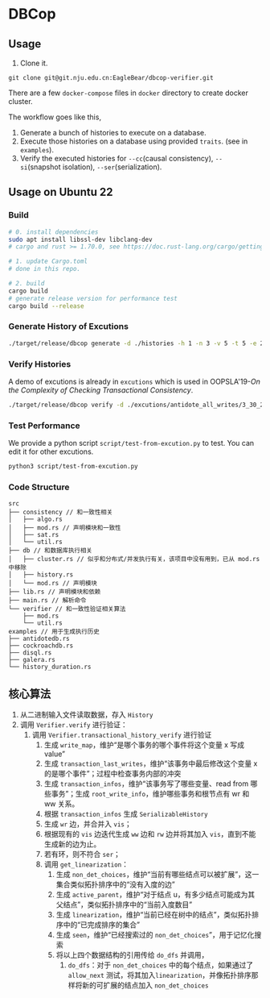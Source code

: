 # DBCop

## Usage

1. Clone it.

```
git clone git@git.nju.edu.cn:EagleBear/dbcop-verifier.git
```

<!--
2. Compile and install using `cargo` and run. Make sure `~/.cargo/bin` is in your system path.

```
cd dbcop
dbcop install --path .
dbcop --help
```
-->

There are a few `docker-compose` files in `docker` directory to create docker cluster.

The workflow goes like this,

1. Generate a bunch of histories to execute on a database.
2. Execute those histories on a database using provided `traits`. (see in `examples`).
3. Verify the executed histories for `--cc`(causal consistency), `--si`(snapshot isolation), `--ser`(serialization).

## Usage on Ubuntu 22

### Build

```sh
# 0. install dependencies
sudo apt install libssl-dev libclang-dev
# cargo and rust >= 1.70.0, see https://doc.rust-lang.org/cargo/getting-started/installation.html

# 1. update Cargo.toml
# done in this repo.

# 2. build
cargo build
# generate release version for performance test
cargo build --release
```

### Generate History of Excutions

```sh
./target/release/dbcop generate -d ./histories -h 1 -n 3 -v 5 -t 5 -e 2
```

### Verify Histories

A demo of excutions is already in `excutions` which is used in OOPSLA'19-_On the Complexity of Checking Transactional
Consistency_.

```sh
./target/release/dbcop verify -d ./excutions/antidote_all_writes/3_30_20_180/hist-00000 -o ./results -c ser
```

### Test Performance

We provide a python script `script/test-from-excution.py` to test. You can edit it for other excutions.

```sh
python3 script/test-from-excution.py
```

### Code Structure

```
src
├── consistency // 和一致性相关
│   ├── algo.rs
│   ├── mod.rs // 声明模块和一致性
│   ├── sat.rs
│   └── util.rs
├── db // 和数据库执行相关
│   ├── cluster.rs // 似乎和分布式/并发执行有关，该项目中没有用到，已从 mod.rs 中移除
│   ├── history.rs
│   └── mod.rs // 声明模块
├── lib.rs // 声明模块和依赖
├── main.rs // 解析命令
└── verifier // 和一致性验证相关算法
    ├── mod.rs
    └── util.rs
examples // 用于生成执行历史
├── antidotedb.rs
├── cockroachdb.rs
├── disql.rs
├── galera.rs
└── history_duration.rs
```

## 核心算法

1. 从二进制输入文件读取数据，存入 `History`
2. 调用 `Verifier.verify` 进行验证：
    1. 调用 `Verifier.transactional_history_verify` 进行验证
        1. 生成 `write_map`，维护“是哪个事务的哪个事件将这个变量 x 写成 value”
        2. 生成 `transaction_last_writes`，维护“该事务中最后修改这个变量 x 的是哪个事件”；过程中检查事务内部的冲突
        3. 生成 `transaction_infos`，维护“该事务写了哪些变量、read from 哪些事务”；生成 `root_write_info`，维护哪些事务和根节点有
           wr 和 ww 关系。
        4. 根据 `transaction_infos` 生成 `SerializableHistory`
        5. 生成 `wr` 边，并合并入 `vis`；
        6. 根据现有的 `vis` 边迭代生成 `ww` 边和 `rw` 边并将其加入 `vis`，直到不能生成新的边为止。
        7. 若有环，则不符合 `ser`；
        8. 调用 `get_linearization`：
            1. 生成 `non_det_choices`，维护“当前有哪些结点可以被扩展”，这一集合类似拓扑排序中的“没有入度的边”
            2. 生成 `active_parent`，维护“对于结点 u，有多少结点可能成为其父结点”，类似拓扑排序中的“当前入度数目”
            3. 生成 `linearization`，维护“当前已经在树中的结点”，类似拓扑排序中的“已完成排序的集合”
            4. 生成 `seen`，维护“已经搜索过的 `non_det_choices`”，用于记忆化搜索
            5. 将以上四个数据结构的引用传给 `do_dfs` 并调用，
                1. `do_dfs`：对于 `non_det_choices` 中的每个结点，如果通过了 `allow_next` 测试，将其加入`linearization`，并像拓扑排序那样将新的可扩展的结点加入 `non_det_choices`